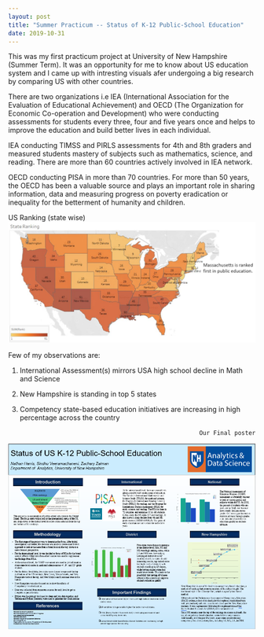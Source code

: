 ```yaml
---
layout: post
title: "Summer Practicum -- Status of K-12 Public-School Education"
date: 2019-10-31
---
```

This was my first practicum project at University of New Hampshire (Summer Term). It was an opportunity for me to know about US education system and I came up with intresting visuals afer undergoing a big research by comparing US with other countries. 

There are two organizations i.e IEA (International Association for the Evaluation of Educational Achievement) and OECD (The Organization for Economic Co-operation and Development) who were conducting assessments for students every three, four and five years once and helps to improve the education and build better lives in each individual.

IEA conducting TIMSS and PIRLS assessments for 4th and 8th graders and measured students mastery of subjects such as mathematics, science, and reading. There are more than 60 countries actively involved in IEA network.

OECD conducting PISA in more than 70 countries. For more than 50 years, the OECD has been a valuable source and plays an important role in sharing information, data and measuring progress on poverty eradication or inequality for the betterment of humanity and children.

US Ranking (state wise)
![Image](https://github.com/VeeramachaneniKumaraSindhu/VeeramachaneniKumaraSindhu.github.io/blob/master/images/US_Ranking.PNG?raw=true)

Few of my observations are: 
1. International Assessment(s) mirrors USA high school decline in Math and Science 
2. New Hampshire is standing in top 5 states 
3. Competency state-based education initiatives are increasing in high percentage across the country


                                                          Our Final poster
                                                         
![Image](https://github.com/VeeramachaneniKumaraSindhu/VeeramachaneniKumaraSindhu.github.io/blob/master/images/Summer_Practicum.PNG?raw=true)
